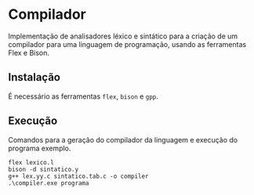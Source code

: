 # Compilador

Implementação de analisadores léxico e sintático para a criação de um compilador para uma linguagem de programação, usando as ferramentas Flex e Bison.

## Instalação

É necessário as ferramentas `flex`, `bison` e `gpp`.

## Execução

Comandos para a geração do compilador da linguagem e execução do programa exemplo.

```console
flex lexico.l
bison -d sintatico.y
g++ lex.yy.c sintatico.tab.c -o compiler
.\compiler.exe programa
```
